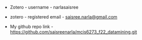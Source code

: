 - Zotero - username - narlasaisree

- zotero - registered email - saisree.narla@gmail.com

- My github repo link - https://github.com/saisreenarla/mcis6273_f22_datamining.git